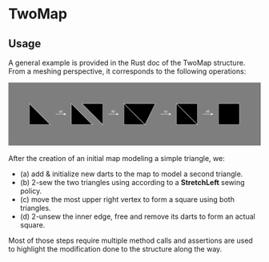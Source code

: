 # TwoMap

## Usage

A general example is provided in the Rust doc of the TwoMap structure. 
From a meshing perspective, it corresponds to the following operations:

![TWOMAP_EXAMPLE](../images/TwoMapExample.svg)

After the creation of an initial map modeling a simple triangle, we:
- (a) add & initialize new darts to the map to model a second triangle.
- (b) 2-sew the two triangles using according to a  **StretchLeft** sewing policy.
- (c) move the most upper right vertex to form a square using both triangles.
- (d) 2-unsew the inner edge, free and remove its darts to form an actual square.

Most of those steps require multiple method calls and assertions are used to highlight
the modification done to the structure along the way.